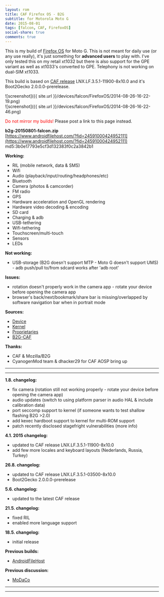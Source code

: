```yaml
---
layout: rom
title: CAF Firefox OS - B2G
subtitle: for Motorola Moto G
date: 2015-08-01
tags: [falcon, CAF, FirefoxOS]
social-share: true
comments: true
---
```


This is my build of [Firefox OS](https://www.mozilla.org/en-US/firefox/os/) for Moto G. This is not meant for daily use (or any use really), it's just something for **advanced users** to play with. I've only tested this on my retail xt1032 but there is also support for the GPE variant as well as xt1033's converted to GPE. Telephony is not working on dual-SIM xt1033.

This build is based on [CAF release](https://www.codeaurora.org/xwiki/bin/FirefoxOS/release) LNX.LF.3.5.1-11900-8x10.0 and it's Boot2Gecko 2.0.0.0-prerelease.

![screenshot]({{ site.url }}/devices/falcon/FirefoxOS/2014-08-26-16-22-19.png)  
![screenshot]({{ site.url }}/devices/falcon/FirefoxOS/2014-08-26-16-22-46.png)

<span style="color:#FF0000;">Do not mirror my builds!</span> Please post a link to this page instead.

**b2g-20150801-falcon.zip**  
[https://www.androidfilehost.com/?fid=24591000424952111](https://www.androidfilehost.com/?fid=24591000424952111)  
md5:3b0e17793e5cf3d132383f0c2a3842b1

**Working:**

- RIL (mobile network, data & SMS)
- Wifi
- Audio (playback/input/routing/headphones/etc)
- Bluetooth
- Camera (photos & camcorder)
- FM radio
- GPS
- Hardware acceleration and OpenGL rendering
- Hardware video decoding & encoding
- SD card
- Charging & adb
- USB-tethering
- Wifi-tethering
- Touchscreen/multi-touch
- Sensors
- LEDs

**Not working:**

- USB-storage (B2G doesn't support MTP - Moto G doesn't support UMS) - adb push/pull to/from sdcard works after 'adb root'

**Issues:**

- rotation doesn't properly work in the camera app - rotate your device before opening the camera app
- browser's back/next/bookmark/share bar is missing/overlapped by software navigation bar when in portrait mode

**Sources:**

- [Device](https://github.com/KonstaT/android_device_motorola_falcon/tree/b2g_kk_3.5)
- [Kernel](https://github.com/KonstaT/android_kernel_motorola_msm8226/tree/b2g_kk_3.5)
- [Proprietaries](https://github.com/KonstaT/proprietary_vendor_motorola/tree/b2g_kk_3.5)
- [B2G-CAF](https://github.com/B2G-CAF)

**Thanks:**

- CAF & Mozilla/B2G
- CyanogenMod team & dhacker29 for CAF AOSP bring up

----
----

**1.8. changelog:**

- fix camera (rotation still not working properly - rotate your device before opening the camera app)
- audio updates (switch to using platform parser in audio HAL & include calibration data)
- port seccomp support to kernel (if someone wants to test shallow flashing B2G >2.0)
- add kexec hardboot support to kernel for multi-ROM support
- patch recently disclosed stagefright vulnerabilities (more info)

**4.1. 2015 changelog:**

- updated to CAF release LNX.LF.3.5.1-11900-8x10.0
- add few more locales and keyboard layouts (Nederlands, Russia, Turkey)

**26.8. changelog:**

- updated to CAF release LNX.LF.3.5.1-03500-8x10.0
- Boot2Gecko 2.0.0.0-prerelease

**5.6. changelog:**

- updated to the latest CAF release

**21.5. changelog:**

- fixed RIL
- enabled more language support

**18.5. changelog:**

- initial release

**Previous builds:**

- [AndroidFileHost](https://www.androidfilehost.com/?w=files&flid=89967)

**Previous discussion:**

- [MoDaCo](http://www.modaco.com/topic/372487-caf-firefox-os-b2g/)

----
----
